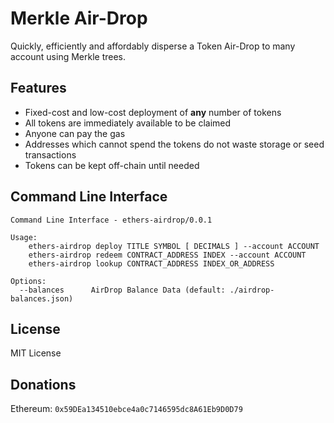Merkle Air-Drop
===============

Quickly, efficiently and affordably disperse a Token Air-Drop to many account
using Merkle trees.

Features
--------

- Fixed-cost and low-cost deployment of **any** number of tokens
- All tokens are immediately available to be claimed
- Anyone can pay the gas
- Addresses which cannot spend the tokens do not waste storage or seed transactions
- Tokens can be kept off-chain until needed


Command Line Interface
----------------------

```
Command Line Interface - ethers-airdrop/0.0.1

Usage:
    ethers-airdrop deploy TITLE SYMBOL [ DECIMALS ] --account ACCOUNT
    ethers-airdrop redeem CONTRACT_ADDRESS INDEX --account ACCOUNT
    ethers-airdrop lookup CONTRACT_ADDRESS INDEX_OR_ADDRESS

Options:
  --balances      AirDrop Balance Data (default: ./airdrop-balances.json)
```


License
-------

MIT License


Donations
---------

Ethereum: `0x59DEa134510ebce4a0c7146595dc8A61Eb9D0D79`
